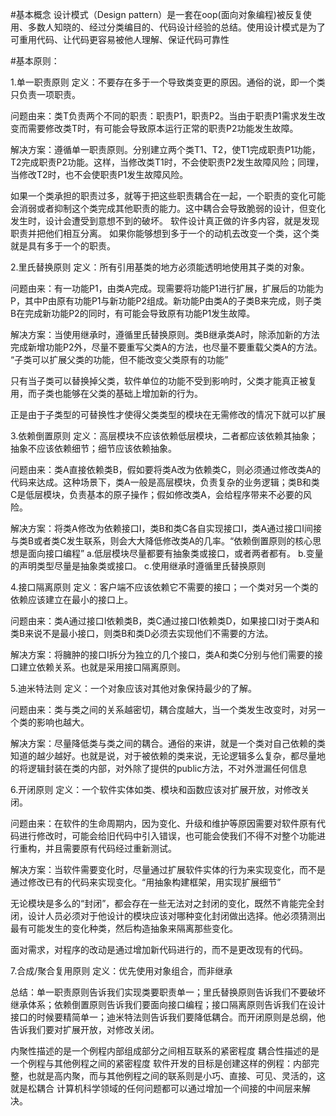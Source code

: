 #基本概念
  设计模式（Design pattern）是一套在oop(面向对象编程)被反复使用、多数人知晓的、经过分类编目的、代码设计经验的总结。使用设计模式是为了可重用代码、让代码更容易被他人理解、保证代码可靠性

#基本原则：

1.单一职责原则
定义：不要存在多于一个导致类变更的原因。通俗的说，即一个类只负责一项职责。

问题由来：类T负责两个不同的职责：职责P1，职责P2。当由于职责P1需求发生改变而需要修改类T时，有可能会导致原本运行正常的职责P2功能发生故障。

解决方案：遵循单一职责原则。分别建立两个类T1、T2，使T1完成职责P1功能，T2完成职责P2功能。这样，当修改类T1时，不会使职责P2发生故障风险；同理，当修改T2时，也不会使职责P1发生故障风险。

如果一个类承担的职责过多，就等于把这些职责耦合在一起，一个职责的变化可能会消弱或者抑制这个类完成其他职责的能力。这中耦合会导致脆弱的设计，但变化发生时，设计会遭受到意想不到的破坏。
软件设计真正做的许多内容，就是发现职责并把他们相互分离。
如果你能够想到多于一个的动机去改变一个类，这个类就是具有多于一个的职责。 

2.里氏替换原则
定义：所有引用基类的地方必须能透明地使用其子类的对象。

问题由来：有一功能P1，由类A完成。现需要将功能P1进行扩展，扩展后的功能为P，其中P由原有功能P1与新功能P2组成。新功能P由类A的子类B来完成，则子类B在完成新功能P2的同时，有可能会导致原有功能P1发生故障。

解决方案：当使用继承时，遵循里氏替换原则。类B继承类A时，除添加新的方法完成新增功能P2外，尽量不要重写父类A的方法，也尽量不要重载父类A的方法。 “子类可以扩展父类的功能，但不能改变父类原有的功能”
 
只有当子类可以替换掉父类，软件单位的功能不受到影响时，父类才能真正被复用，而子类也能够在父类的基础上增加新的行为。

正是由于子类型的可替换性才使得父类类型的模块在无需修改的情况下就可以扩展

3.依赖倒置原则
定义：高层模块不应该依赖低层模块，二者都应该依赖其抽象；抽象不应该依赖细节；细节应该依赖抽象。

问题由来：类A直接依赖类B，假如要将类A改为依赖类C，则必须通过修改类A的代码来达成。这种场景下，类A一般是高层模块，负责复杂的业务逻辑；类B和类C是低层模块，负责基本的原子操作；假如修改类A，会给程序带来不必要的风险。

解决方案：将类A修改为依赖接口I，类B和类C各自实现接口I，类A通过接口I间接与类B或者类C发生联系，则会大大降低修改类A的几率。“依赖倒置原则的核心思想是面向接口编程”
a.低层模块尽量都要有抽象类或接口，或者两者都有。
b.变量的声明类型尽量是抽象类或接口。
c.使用继承时遵循里氏替换原则

4.接口隔离原则
定义：客户端不应该依赖它不需要的接口；一个类对另一个类的依赖应该建立在最小的接口上。

问题由来：类A通过接口I依赖类B，类C通过接口I依赖类D，如果接口I对于类A和类B来说不是最小接口，则类B和类D必须去实现他们不需要的方法。

解决方案：将臃肿的接口I拆分为独立的几个接口，类A和类C分别与他们需要的接口建立依赖关系。也就是采用接口隔离原则。

5.迪米特法则
定义：一个对象应该对其他对象保持最少的了解。

问题由来：类与类之间的关系越密切，耦合度越大，当一个类发生改变时，对另一个类的影响也越大。

解决方案：尽量降低类与类之间的耦合。通俗的来讲，就是一个类对自己依赖的类知道的越少越好。也就是说，对于被依赖的类来说，无论逻辑多么复杂，都尽量地的将逻辑封装在类的内部，对外除了提供的public方法，不对外泄漏任何信息

6.开闭原则
定义：一个软件实体如类、模块和函数应该对扩展开放，对修改关闭。

问题由来：在软件的生命周期内，因为变化、升级和维护等原因需要对软件原有代码进行修改时，可能会给旧代码中引入错误，也可能会使我们不得不对整个功能进行重构，并且需要原有代码经过重新测试。

解决方案：当软件需要变化时，尽量通过扩展软件实体的行为来实现变化，而不是通过修改已有的代码来实现变化。“用抽象构建框架，用实现扩展细节”

无论模块是多么的“封闭”，都会存在一些无法对之封闭的变化，既然不肯能完全封闭，设计人员必须对于他设计的模块应该对哪种变化封闭做出选择。他必须猜测出最有可能发生的变化种类，然后构造抽象来隔离那些变化。

面对需求，对程序的改动是通过增加新代码进行的，而不是更改现有的代码。 

7.合成/聚合复用原则
定义：优先使用对象组合，而非继承


总结：单一职责原则告诉我们实现类要职责单一；里氏替换原则告诉我们不要破坏继承体系；依赖倒置原则告诉我们要面向接口编程；接口隔离原则告诉我们在设计接口的时候要精简单一；迪米特法则告诉我们要降低耦合。而开闭原则是总纲，他告诉我们要对扩展开放，对修改关闭。



内聚性描述的是一个例程内部组成部分之间相互联系的紧密程度
耦合性描述的是一个例程与其他例程之间的紧密程度
软件开发的目标是创建这样的例程：内部完整，也就是高内聚，而与其他例程之间的联系则是小巧、直接、可见、灵活的，这就是松耦合
计算机科学领域的任何问题都可以通过增加一个间接的中间层来解决。